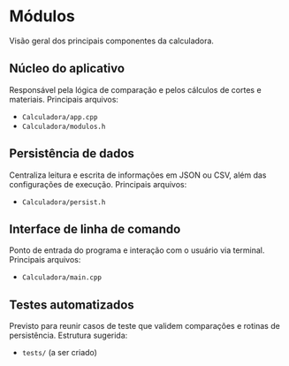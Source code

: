 # Módulos

Visão geral dos principais componentes da calculadora.

## Núcleo do aplicativo
Responsável pela lógica de comparação e pelos cálculos de cortes e materiais.
Principais arquivos:
- `Calculadora/app.cpp`
- `Calculadora/modulos.h`

## Persistência de dados
Centraliza leitura e escrita de informações em JSON ou CSV, além das
configurações de execução.
Principais arquivos:
- `Calculadora/persist.h`

## Interface de linha de comando
Ponto de entrada do programa e interação com o usuário via terminal.
Principais arquivos:
- `Calculadora/main.cpp`

## Testes automatizados
Previsto para reunir casos de teste que validem comparações e rotinas de
persistência. Estrutura sugerida:
- `tests/` (a ser criado)
